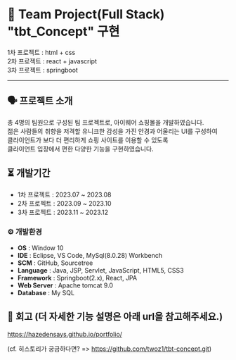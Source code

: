 # 📓 Team Project(Full Stack) "tbt_Concept" 구현
1차 프로젝트 : html + css  
2차 프로젝트 : react + javascript  
3차 프로젝트 : springboot  
 
---


## 🗣 프로젝트 소개
총 4명의 팀원으로 구성된 팀 프로젝트로, 아이웨어 쇼핑몰을 개발하였습니다.  
젊은 사람들의 취향을 저격할 유니크한 감성을 가진 안경과 어울리는 UI를 구성하여  
클라이언트가 보다 더 편리하게 쇼핑 사이트를 이용할 수 있도록  
클라이언트 입장에서 편한 다양한 기능을 구현하였습니다.  


## ⏳ 개발기간
- 1차 프로젝트 : 2023.07 ~ 2023.08  
- 2차 프로젝트 : 2023.09 ~ 2023.10  
- 3차 프로젝트 : 2023.11 ~ 2023.12  

### ⚙️ 개발환경
- **OS** : Window 10  
- **IDE** : Eclipse, VS Code, MySql(8.0.28) Workbench  
- **SCM** : GitHub, Sourcetree  
- **Language** : Java, JSP, Servlet, JavaScript, HTML5, CSS3  
- **Framework** : Springboot(2.x), React, JPA  
- **Web Server** : Apache tomcat 9.0  
- **Database** : My SQL  


## 🥸 회고 (더 자세한 기능 설명은 아래 url을 참고해주세요.)
https://hazedensays.github.io/portfolio/
  
(cf. 히스토리가 궁금하다면? => https://github.com/twoz1/tbt-concept.git)
